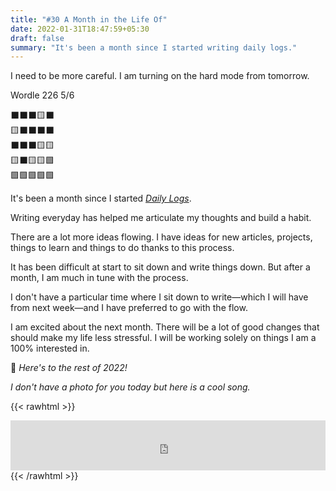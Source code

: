 ```yaml
---
title: "#30 A Month in the Life Of"
date: 2022-01-31T18:47:59+05:30
draft: false
summary: "It's been a month since I started writing daily logs."
---
```


I need to be more careful. I am turning on the hard mode from tomorrow.

Wordle 226 5/6

⬛⬛⬛🟨⬛\
🟨⬛⬛⬛⬛\
⬛⬛⬛🟨🟨\
🟨⬛🟨🟨🟩\
🟩🟩🟩🟩🟩

It's been a month since I started _[Daily Logs](/dailies/)_.

Writing everyday has helped me articulate my thoughts and build a habit.

There are a lot more ideas flowing. I have ideas for new articles, projects, things to learn and things to do thanks to this process.

It has been difficult at start to sit down and write things down. But after a month, I am much in tune with the process.

I don't have a particular time where I sit down to write—which I will have from next week—and I have preferred to go with the flow.

I am excited about the next month. There will be a lot of good changes that should make my life less stressful. I will be working solely on things I am a 100% interested in.

🍻 _Here's to the rest of 2022!_

_I don't have a photo for you today but here is a cool song._

{{< rawhtml >}}

<iframe src="https://open.spotify.com/embed/track/32uXfxJERzv4RK1gMLXbOA?utm_source=generator&theme=0" width="100%" height="80" frameBorder="0" allowfullscreen="" allow="autoplay; clipboard-write; encrypted-media; fullscreen; picture-in-picture"></iframe>
{{< /rawhtml >}}
